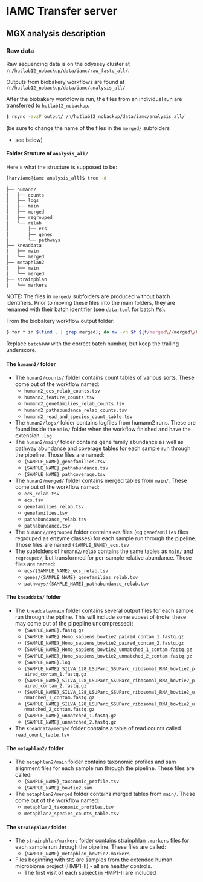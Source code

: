 # IAMC Transfer server

## MGX analysis description

### Raw data

Raw sequencing data is on the odyssey cluster at `/n/hutlab12_nobackup/data/iamc/raw_fastq_all/`.

Outputs from biobakery workflows are found at `/n/hutlab12_nobackup/data/iamc/analysis_all/`

After the biobakery workflow is run,
the files from an individual run are transferred to `hutlab12_nobackup`.

```sh
$ rsync -avzP output/ /n/hutlab12_nobackup/data/iamc/analysis_all/
```

(be sure to change the name of the files in the `merged/` subfolders
- see below)

#### Folder Struture of `analysis_all/`

Here's what the structure is supposed to be:

```sh
[harviamc@iamc analysis_all]$ tree -d
.
├── humann2
│   ├── counts
│   ├── logs
│   ├── main
│   ├── merged
│   ├── regrouped
│   └── relab
│       ├── ecs
│       ├── genes
│       └── pathways
├── kneaddata
│   ├── main
│   └── merged
├── metaphlan2
│   ├── main
│   └── merged
├── strainphlan
│   └── markers
```

NOTE: The files in `merged/` subfolders are produced without batch identifiers.
Prior to moving these files into the main folders,
they are renamed with their batch identifier (see `data.toml` for batch #s).

From the biobakery workflow output folder:

```sh
$ for f in $(find . | grep merged); do mv -vn $f ${f/merged\//merged\/batch###_}; done
```

Replace `batch###` with the correct batch number,
but keep the trailing underscore.



#### The `humann2/` folder
- The `human2/counts/` folder contains count tables of various sorts. These come out of the workflow named:
    - `humann2_ecs_relab_counts.tsv`
    - `humann2_feature_counts.tsv`
    - `humann2_genefamilies_relab_counts.tsv`
    - `humann2_pathabundance_relab_counts.tsv`
    - `humann2_read_and_species_count_table.tsv`
- The `human2/logs/` folder contains logfiles from humann2 runs. These are found inside the `main/` folder when the workflow finished and have the extension `.log`
- The `human2/main/` folder contains gene family abundance as well as pathway abundance and coverage tables for each sample run through the pipeline. Those files are named:
    - `{SAMPLE_NAME}_genefamilies.tsv`
    - `{SAMPLE_NAME}_pathabundance.tsv`
    - `{SAMPLE_NAME}_pathcoverage.tsv`
- The `human2/merged/` folder contains merged tables from `main/`. These come out of the workflow named:
    - `ecs_relab.tsv`
    - `ecs.tsv`
    - `genefamilies_relab.tsv`
    - `genefamilies.tsv`
    - `pathabundance_relab.tsv`
    - `pathabundance.tsv`
- The `humann2/regrouped` folder contains `ecs` files (eg `genefamilies` files regrouped as enzyme classes) for each sample run through the pipeline. Those files are named `{SAMPLE_NAME}_ecs.tsv`
- The subfolders of `humann2/relab` contains the same tables as `main/` and `regrouped/`, but transformed for per-sample relative abundance. Those files are named:
    - `ecs/{SAMPLE_NAME}_ecs_relab.tsv`
    - `genes/{SAMPLE_NAME}_genefamilies_relab.tsv`
    - `pathways/{SAMPLE_NAME}_pathabundance_relab.tsv`

#### The `kneaddata/` folder

- The `kneaddata/main` folder contains several output files for each sample run through the pipline. This will include some subset of (note: these may come out of the pipepline uncompressed):
    - `{SAMPLE_NAME}.fastq.gz`
    - `{SAMPLE_NAME}_Homo_sapiens_bowtie2_paired_contam_1.fastq.gz`
    - `{SAMPLE_NAME}_Homo_sapiens_bowtie2_paired_contam_2.fastq.gz`
    - `{SAMPLE_NAME}_Homo_sapiens_bowtie2_unmatched_1_contam.fastq.gz`
    - `{SAMPLE_NAME}_Homo_sapiens_bowtie2_unmatched_2_contam.fastq.gz`
    - `{SAMPLE_NAME}.log`
    - `{SAMPLE_NAME}_SILVA_128_LSUParc_SSUParc_ribosomal_RNA_bowtie2_paired_contam_1.fastq.gz`
    - `{SAMPLE_NAME}_SILVA_128_LSUParc_SSUParc_ribosomal_RNA_bowtie2_paired_contam_2.fastq.gz`
    - `{SAMPLE_NAME}_SILVA_128_LSUParc_SSUParc_ribosomal_RNA_bowtie2_unmatched_1_contam.fastq.gz`
    - `{SAMPLE_NAME}_SILVA_128_LSUParc_SSUParc_ribosomal_RNA_bowtie2_unmatched_2_contam.fastq.gz`
    - `{SAMPLE_NAME}_unmatched_1.fastq.gz`
    - `{SAMPLE_NAME}_unmatched_2.fastq.gz`
- The `kneaddata/merged` folder contains a table of read counts called `read_count_table.tsv`

#### The `metaphlan2/` folder

- The `metaphlan2/main` folder contains taxonomic profiles and sam alignment files for each sample run through the pipeline. These files are called:
    - `{SAMPLE_NAME}_taxonomic_profile.tsv`
    - `{SAMPLE_NAME}_bowtie2.sam`
- The `metaphlan2/merged` folder contains merged tables from `main/`. These come out of the workflow named:
    - `metaphlan2_taxonomic_profiles.tsv`
    - `metaphlan2_species_counts_table.tsv`


#### The `strainphlan/` folder

- The `strainphlan/markers` folder contains strainphlan `.markers` files for
  each sample run through the pipeline. These files are called:
    - `{SAMPLE_NAME}_metaphlan_bowtie2.markers`
- Files beginning with `SRS` are samples from the extended human microbiome
  project (HMP1-II) - all are healthy controls.
    - The first visit of each subject in HMP1-II are included
